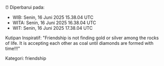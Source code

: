 ⏰ Diperbarui pada:
- WIB: Senin, 16 Juni 2025 15.38.04 UTC
- WITA: Senin, 16 Juni 2025 16.38.04 UTC
- WIT: Senin, 16 Juni 2025 17.38.04 UTC

Kutipan Inspiratif:
"Friendship is not finding gold or silver among the rocks of life. It is accepting each other as coal until diamonds are formed with time!!!"


Kategori: friendship

